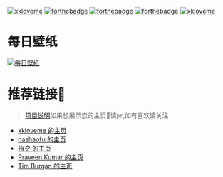 [![xkloveme](https://raw.githubusercontent.com/xkloveme/xkloveme/master/logo.svg)](https://www.jixiaokang.com)
[![forthebadge](https://forthebadge.com/images/badges/ages-20-30.svg)](https://www.jixiaokang.com)  [![forthebadge](https://forthebadge.com/images/badges/for-you.svg)](https://www.jixiaokang.com)  [![forthebadge](https://forthebadge.com/images/badges/made-with-python.svg)](https://www.jixiaokang.com)
[![xkloveme](https://raw.githubusercontent.com/xkloveme/xkloveme/master/slogan.svg)](https://www.jixiaokang.com)
# 每日壁纸
[![每日壁纸](https://cn.bing.com/th?id=OHR.MorroJable_EN-US1772722431_UHD.jpg&rf=LaDigue_UHD.jpg&pid=hp)](https://www.jixiaokang.com)
# 推荐链接🔗
> [项目说明](https://github.com/xkloveme/xkloveme/blob/master/PROJECT.md)如果想展示您的主页🔗请`pr`,如有喜欢请关注
- [xkloveme 的主页](https://github.com/xkloveme)
- [nashaofu 的主页](https://github.com/nashaofu)
- [侑夕 的主页](https://github.com/tw93)
- [Praveen Kumar 的主页](https://github.com/praveenscience)
- [Tim Burgan 的主页](https://github.com/timburgan)

